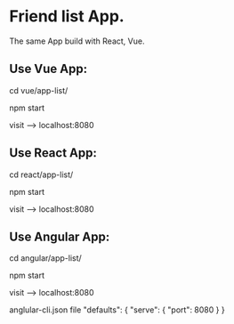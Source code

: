 # Friend list App.

The same App build with React, Vue.



## Use Vue App:

cd vue/app-list/

npm start

visit  --> localhost:8080

## Use React App:

cd react/app-list/

npm start

visit  --> localhost:8080


## Use Angular App:

cd angular/app-list/

npm start 

visit  --> localhost:8080


anglular-cli.json file
"defaults": {
    "serve": {
      "port": 8080
    }
  }